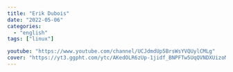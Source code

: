 ```yaml
---
title: "Erik Dubois"
date: "2022-05-06"
categories:
  - "english"
tags: ["linux"]

youtube: "https://www.youtube.com/channel/UCJdmdUp5BrsWsYVQUylCMLg"
cover: "https://yt3.ggpht.com/ytc/AKedOLR6zUp-1jidf_BNPFTw5UqQVNDXUizoMG51l3j6jr8=s88-c-k-c0x00ffffff-no-rj"
---
```

